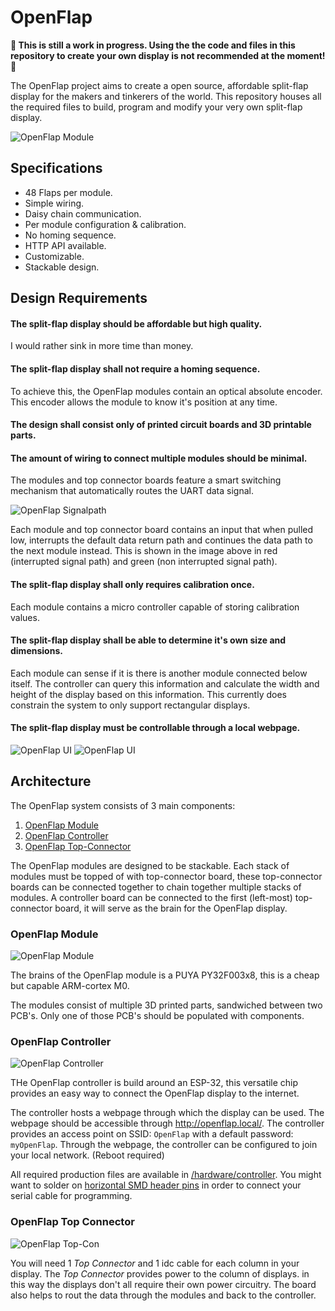 # OpenFlap

**🚨 This is still a work in progress. Using the the code and files in this repository to create your own display is not recommended at the moment! 🚨**

The OpenFlap project aims to create a open source, affordable split-flap display for the makers and tinkerers of the world.
This repository houses all the required files to build, program and modify your very own split-flap display. 

![OpenFlap Module][module_gif] 

## Specifications

- 48 Flaps per module.
- Simple wiring.
- Daisy chain communication.
- Per module configuration & calibration.
- No homing sequence.
- HTTP API available.
- Customizable.
- Stackable design.

## Design Requirements

#### The split-flap display should be affordable but high quality. 
I would rather sink in more time than money.

#### The split-flap display shall not require a homing sequence. 
To achieve this, the OpenFlap modules contain an optical absolute encoder. This encoder allows the module to know it's position at any time.

#### The design shall consist only of printed circuit boards and 3D printable parts. 

#### The amount of wiring to connect multiple modules should be minimal.
The modules and top connector boards feature a smart switching mechanism that automatically routes the UART data signal.

![OpenFlap Signalpath][uart_signalpath]

Each module and top connector board contains an input that when pulled low, interrupts the default data return path and continues the data path to the next module instead. This is shown in the image above in red (interrupted signal path) and green (non interrupted signal path). 

#### The split-flap display shall only requires calibration once.
Each module contains a micro controller capable of storing calibration values.

#### The split-flap display shall be able to determine it's own size and dimensions.
Each module can sense if it is there is another module connected below itself. The controller can query this information and calculate the width and height of the display based on this information. This currently does constrain the system to only support rectangular displays. 

#### The split-flap display must be controllable through a local webpage.
![OpenFlap UI][webpage] 
![OpenFlap UI][webpage_modules] 

## Architecture

The OpenFlap system consists of 3 main components:

1) [OpenFlap Module](#openflap-module)
2) [OpenFlap Controller](#openflap-controller)
3) [OpenFlap Top-Connector](#openflap-top-connector)

The OpenFlap modules are designed to be stackable. Each stack of modules must be topped of with top-connector board, these top-connector boards can be connected together to chain together multiple stacks of modules. A controller board can be connected to the first (left-most) top-connector board, it will serve as the brain for the OpenFlap display.

### OpenFlap Module
![OpenFlap Module][module]

The brains of the OpenFlap module is a PUYA PY32F003x8, this is a cheap but capable ARM-cortex M0. 

The modules consist of multiple 3D printed parts, sandwiched between two PCB's. Only one of those PCB's should be populated with components. 

### OpenFlap Controller
![OpenFlap Controller][controller]

THe OpenFlap controller is build around an ESP-32, this versatile chip provides an easy way to connect the OpenFlap display to the internet.

The controller hosts a webpage through which the display can be used. The webpage should be accessible through http://openflap.local/. The controller provides an access point on SSID: `OpenFlap` with a default password: `myOpenFlap`. Through the webpage, the controller can be configured to join your local network. (Reboot required)

All required production files are available in [/hardware/controller](/hardware/controller). You might want to solder on [horizontal SMD header pins](https://aliexpress.com/item/32795058236.html) in order to connect your serial cable for programming. 

### OpenFlap Top Connector
![OpenFlap Top-Con][top_con]

You will need 1 _Top Connector_ and 1 idc cable for each column in your display. The _Top Connector_ provides power to the column of displays. in this way the displays don't all require their own power circuitry. The board also helps to rout the data through the modules and back to the controller.

[module_gif]: docs/images/module.gif "OpenFlap Module"
[module]: docs/images/module.png "OpenFlap Module"
[top_con]: docs/images/top_con.png "OpenFlap Top-Con"
[controller]: docs/images/flap_controller.png "OpenFlap Controller"
[webpage]: docs/images/webpage.png "OpenFlap Webpage"
[webpage_modules]: docs/images/webpage_modules.png "OpenFlap Webpage"
[uart_signalpath]: docs/images/signalpath.png "OpenFlap Signalath"
